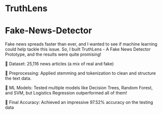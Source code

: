 # TruthLens
# Fake-News-Detector

Fake news spreads faster than ever, and I wanted to see if machine learning could help tackle this issue. So, I built TruthLens - A Fake News Detector Prototype, and the results were quite promising!

🔹 Dataset: 25,116 news articles (a mix of real and fake)

🔹 Preprocessing: Applied stemming and tokenization to clean and structure the text data.

🔹 ML Models: Tested multiple models like Decision Trees, Random Forest, and SVM, but Logistics Regression outperformed all of them!

🔹 Final Accuracy: Achieved an impressive 97.52% accuracy on the testing data
